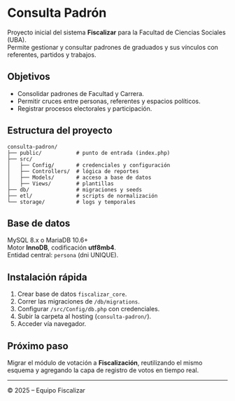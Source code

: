 
# Consulta Padrón

Proyecto inicial del sistema **Fiscalizar** para la Facultad de Ciencias Sociales (UBA).  
Permite gestionar y consultar padrones de graduados y sus vínculos con referentes, partidos y trabajos.

## Objetivos
- Consolidar padrones de Facultad y Carrera.
- Permitir cruces entre personas, referentes y espacios políticos.
- Registrar procesos electorales y participación.

## Estructura del proyecto
```
consulta-padron/
├── public/           # punto de entrada (index.php)
├── src/
│   ├── Config/       # credenciales y configuración
│   ├── Controllers/  # lógica de reportes
│   ├── Models/       # acceso a base de datos
│   ├── Views/        # plantillas
├── db/               # migraciones y seeds
├── etl/              # scripts de normalización
└── storage/          # logs y temporales
```

## Base de datos
MySQL 8.x o MariaDB 10.6+  
Motor **InnoDB**, codificación **utf8mb4**.  
Entidad central: `persona` (dni UNIQUE).

## Instalación rápida
1. Crear base de datos `fiscalizar_core`.
2. Correr las migraciones de `/db/migrations`.
3. Configurar `/src/Config/db.php` con credenciales.
4. Subir la carpeta al hosting (`consulta-padron/`).
5. Acceder vía navegador.

## Próximo paso
Migrar el módulo de votación a **Fiscalización**, reutilizando el mismo esquema y agregando la capa de registro de votos en tiempo real.

---

© 2025 – Equipo Fiscalizar
